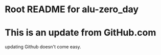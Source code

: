 # Root README for alu-zero_day
# This is an update from GitHub.com

updating Github doesn't come easy.
